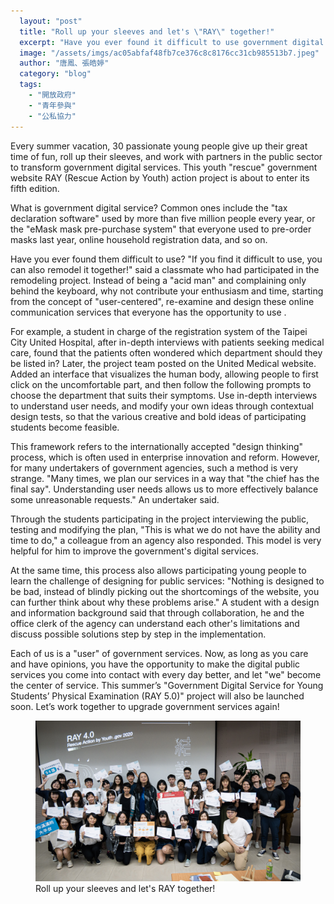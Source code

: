 ```yaml
---
  layout: "post"
  title: "Roll up your sleeves and let's \"RAY\" together!"
  excerpt: "Have you ever found it difficult to use government digital services? \"If you find it difficult to use, you can also remodel it together!\""
  image: "/assets/imgs/ac05abfaf48fb7ce376c8c8176cc31cb985513b7.jpeg"
  author: "唐鳳、張皓婷"
  category: "blog"
  tags: 
    - "開放政府"
    - "青年參與"
    - "公私協力"
---
```



Every summer vacation, 30 passionate young people give up their great time of fun, roll up their sleeves, and work with partners in the public sector to transform government digital services. This youth &quot;rescue&quot; government website RAY (Rescue Action by Youth) action project is about to enter its fifth edition. 

What is government digital service? Common ones include the &quot;tax declaration software&quot; used by more than five million people every year, or the &quot;eMask mask pre-purchase system&quot; that everyone used to pre-order masks last year, online household registration data, and so on. 

Have you ever found them difficult to use? &quot;If you find it difficult to use, you can also remodel it together!&quot; said a classmate who had participated in the remodeling project. Instead of being a &quot;acid man&quot; and complaining only behind the keyboard, why not contribute your enthusiasm and time, starting from the concept of &quot;user-centered&quot;, re-examine and design these online communication services that everyone has the opportunity to use . 

For example, a student in charge of the registration system of the Taipei City United Hospital, after in-depth interviews with patients seeking medical care, found that the patients often wondered which department should they be listed in? Later, the project team posted on the United Medical website. Added an interface that visualizes the human body, allowing people to first click on the uncomfortable part, and then follow the following prompts to choose the department that suits their symptoms. Use in-depth interviews to understand user needs, and modify your own ideas through contextual design tests, so that the various creative and bold ideas of participating students become feasible. 

This framework refers to the internationally accepted &quot;design thinking&quot; process, which is often used in enterprise innovation and reform. However, for many undertakers of government agencies, such a method is very strange. &quot;Many times, we plan our services in a way that &quot;the chief has the final say&quot;. Understanding user needs allows us to more effectively balance some unreasonable requests.&quot; An undertaker said. 

Through the students participating in the project interviewing the public, testing and modifying the plan, &quot;This is what we do not have the ability and time to do,&quot; a colleague from an agency also responded. This model is very helpful for him to improve the government&#39;s digital services. 

At the same time, this process also allows participating young people to learn the challenge of designing for public services: &quot;Nothing is designed to be bad, instead of blindly picking out the shortcomings of the website, you can further think about why these problems arise.&quot; A student with a design and information background said that through collaboration, he and the office clerk of the agency can understand each other&#39;s limitations and discuss possible solutions step by step in the implementation. 

Each of us is a &quot;user&quot; of government services. Now, as long as you care and have opinions, you have the opportunity to make the digital public services you come into contact with every day better, and let &quot;we&quot; become the center of service. This summer’s &quot;Government Digital Service for Young Students’ Physical Examination (RAY 5.0)&quot; project will also be launched soon. Let’s work together to upgrade government services again! 

<figure> 
<img src="/assets/imgs/c95d8068ec4526c775b88ada7d20771249a1e18c.jpeg"> 
<figcaption> Roll up your sleeves and let&#39;s RAY together!</figcaption> 
</figure> 
